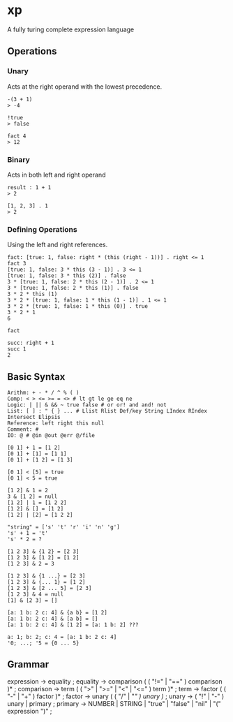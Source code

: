 # xp

A fully turing complete expression language

## Operations

### Unary

Acts at the right operand with the lowest precedence.

```
-(3 + 1)
> -4

!true
> false

fact 4
> 12
```

### Binary

Acts in both left and right operand

```
result : 1 + 1
> 2

[1, 2, 3] . 1
> 2
```

### Defining Operations

Using the left and right references.

```
fact: [true: 1, false: right * (this (right - 1))] . right <= 1
fact 3
[true: 1, false: 3 * this (3 - 1)] . 3 <= 1
[true: 1, false: 3 * this (2)] . false
3 * [true: 1, false: 2 * this (2 - 1)] . 2 <= 1
3 * [true: 1, false: 2 * this (1)] . false
3 * 2 * this (1)
3 * 2 * [true: 1, false: 1 * this (1 - 1)] . 1 <= 1
3 * 2 * [true: 1, false: 1 * this (0)] . true
3 * 2 * 1
6

fact

succ: right + 1
succ 1
2
```

## Basic Syntax

```
Arithm: + - * / ^ % ( ) 
Comp: < > <= >= = <> # lt gt le ge eq ne
Logic: | || & && ~ true false # or or! and and! not
List: [ ] : " { } ... # Llist Rlist Def/key String LIndex RIndex Intersect Elipsis
Reference: left right this null
Comment: # 
IO: @ # @in @out @err @/file

[0 1] + 1 = [1 2]
[0 1] + [1] = [1 1]
[0 1] + [1 2] = [1 3]

[0 1] < [5] = true
[0 1] < 5 = true

[1 2] & 1 = 2
3 & [1 2] = null
[1 2] | 1 = [1 2 2]
[1 2] & [] = [1 2]
[1 2] | [2] = [1 2 2]

"string" = ['s' 't' 'r' 'i' 'n' 'g']
's' + 1 = 't'
's' * 2 = ?

[1 2 3] & {1 2} = [2 3]
[1 2 3] & [1 2] = [1 2]
[1 2 3] & 2 = 3

[1 2 3] & {1 ...} = [2 3]
[1 2 3] & {... 1} = [1 2]
[1 2 3] & [2 ... 5] = [2 3]
[1 2 3] & 4 = null
[1] & [2 3] = []

[a: 1 b: 2 c: 4] & {a b} = [1 2]
[a: 1 b: 2 c: 4] & [a b] = []
[a: 1 b: 2 c: 4] & [1 2] = [a: 1 b: 2] ???

a: 1; b: 2; c: 4 = [a: 1 b: 2 c: 4]
'0; ...; '5 = {0 ... 5}
```

## Grammar

expression     → equality ;
equality       → comparison ( ( "!=" | "==" ) comparison )* ;
comparison     → term ( ( ">" | ">=" | "<" | "<=" ) term )* ;
term           → factor ( ( "-" | "+" ) factor )* ;
factor         → unary ( ( "/" | "*" ) unary )* ;
unary          → ( "!" | "-" ) unary | primary ;
primary        → NUMBER | STRING | "true" | "false" | "nil" | "(" expression ")" ;
